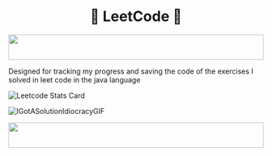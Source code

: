 <h1 align="center"> 🤔 LeetCode 🤔 </h1>

<img src="https://i.imgur.com/dBaSKWF.gif" height="50" width="100%">

Designed for tracking my progress and saving the code of the exercises I solved in leet code in the java language

<p><img src="https://leetcode.card.workers.dev/?username=liri25112003" alt="Leetcode Stats Card"></p>

![IGotASolutionIdiocracyGIF](https://user-images.githubusercontent.com/91504420/213186619-cce73715-449b-491f-b533-3280037dda25.gif)

<img src="https://i.imgur.com/dBaSKWF.gif" height="50" width="100%">
